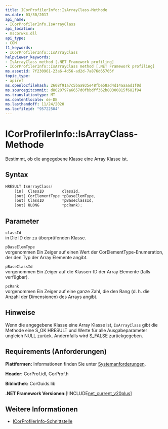 ```yaml
---
title: ICorProfilerInfo::IsArrayClass-Methode
ms.date: 03/30/2017
api_name:
- ICorProfilerInfo.IsArrayClass
api_location:
- mscorwks.dll
api_type:
- COM
f1_keywords:
- ICorProfilerInfo::IsArrayClass
helpviewer_keywords:
- IsArrayClass method [.NET Framework profiling]
- ICorProfilerInfo::IsArrayClass method [.NET Framework profiling]
ms.assetid: 7f230961-23a6-4d56-ad2d-7a876d65705f
topic_type:
- apiref
ms.openlocfilehash: 2608f91a7c5baa935e48fbe58ad4d14aaaad1f0d
ms.sourcegitcommit: d8020797a6657d0fbbdff362b80300815f682f94
ms.translationtype: MT
ms.contentlocale: de-DE
ms.lasthandoff: 11/24/2020
ms.locfileid: "95722504"
---
```

# <a name="icorprofilerinfoisarrayclass-method"></a>ICorProfilerInfo::IsArrayClass-Methode

Bestimmt, ob die angegebene Klasse eine Array Klasse ist.  
  
## <a name="syntax"></a>Syntax  
  
```cpp  
HRESULT IsArrayClass(  
    [in]  ClassID        classId,  
    [out] CorElementType *pBaseElemType,  
    [out] ClassID        *pBaseClassId,  
    [out] ULONG          *pcRank);  
```  
  
## <a name="parameters"></a>Parameter  

 `classId`  
 in Die ID der zu überprüfenden Klasse.  
  
 `pBaseElemType`  
 vorgenommen Ein Zeiger auf einen Wert der CorElementType-Enumeration, der den Typ der Array Elemente angibt.  
  
 `pBaseClassId`  
 vorgenommen Ein Zeiger auf die Klassen-ID der Array Elemente (falls verfügbar).  
  
 `pcRank`  
 vorgenommen Ein Zeiger auf eine ganze Zahl, die den Rang (d. h. die Anzahl der Dimensionen) des Arrays angibt.  
  
## <a name="remarks"></a>Hinweise  

 Wenn die angegebene Klasse eine Array Klasse ist, `IsArrayClass` gibt die Methode eine S_OK HRESULT und Werte für alle Ausgabeparameter ungleich NULL zurück. Andernfalls wird S_FALSE zurückgegeben.  
  
## <a name="requirements"></a>Requirements (Anforderungen)  

 **Plattformen:** Informationen finden Sie unter [Systemanforderungen](../../get-started/system-requirements.md).  
  
 **Header:** CorProf.idl, CorProf.h  
  
 **Bibliothek:** CorGuids.lib  
  
 **.NET Framework Versionen:**[!INCLUDE[net_current_v20plus](../../../../includes/net-current-v20plus-md.md)]  
  
## <a name="see-also"></a>Weitere Informationen

- [ICorProfilerInfo-Schnittstelle](icorprofilerinfo-interface.md)
